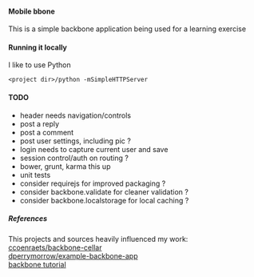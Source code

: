 #### Mobile bbone 

This is a simple backbone application being used for a learning exercise

#### Running it locally

I like to use Python
```
<project dir>/python -mSimpleHTTPServer
```

#### TODO 

- header needs navigation/controls
- post a reply
- post a comment
- post user settings, including pic ?
- login needs to capture current user and save
- session control/auth on routing ?
- bower, grunt, karma this up  
- unit tests
- consider requirejs for improved packaging ?
- consider backbone.validate for cleaner validation ?
- consider backbone.localstorage for local caching ?

##### References

This projects and sources heavily influenced my work:  
[ccoenraets/backbone-cellar](https://github.com/ccoenraets/backbone-cellar/tree/master/bootstrap)   
[dperrymorrow/example-backbone-app](https://github.com/dperrymorrow/example-backbone-app)  
[backbone tutorial](http://backbonetutorials.com/)
